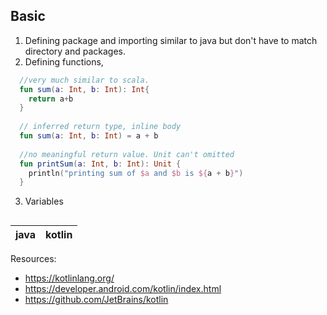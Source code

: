 
Basic
---

1. Defining package and importing similar to java but don't have to match directory and packages.
2. Defining functions, 
```kotlin
  //very much similar to scala.
  fun sum(a: Int, b: Int): Int{
    return a+b
  }
  
  // inferred return type, inline body
  fun sum(a: Int, b: Int) = a + b
    
  //no meaningful return value. Unit can't omitted   
  fun printSum(a: Int, b: Int): Unit {
    println("printing sum of $a and $b is ${a + b}")
  }
```
3. Variables
```kotlin

```

|java|kotlin|
|----|------|


Resources:
- https://kotlinlang.org/
- https://developer.android.com/kotlin/index.html
- https://github.com/JetBrains/kotlin
